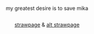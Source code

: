# 

<p align="center">
my greatest desire is to save mika
</p>


<p align="center">
<img src="https://i.imgur.com/fjElQ58.png" alt="" class="center">
</p>

<p align="center">
<a href="https://getoguru.straw.page/">strawpage</a> & <a href="https://sukugos.straw.page/">alt strawpage</a>
</p>
